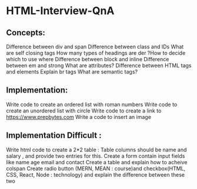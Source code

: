 # HTML-Interview-QnA

## Concepts:
Difference between div and span
Difference between class and IDs
What are self closing tags
How many types of headings are der ?How to decide which to use where 
Difference between block and inline
Difference between em and strong
What are attributes?
Difference between HTML tags and elements
Explain br tags
What are semantic tags?

## Implementation:
Write code to create an ordered list with roman numbers
Write code to create an unordered list with circle 
Write code to create a link to https://www.prepbytes.com
Write a code to insert an image 

## Implementation Difficult :
Write html code to create a 2*2 table : Table columns should be name and salary , and provide two entries for this.
Create a form contain input fields like name age email and contact
Create a table and explain how to acheive colspan
Create radio button (MERN, MEAN : course)and checkbox(HTML, CSS, React, Node : technology) and explain the difference between these two 
